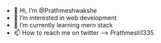 - 👋 Hi, I’m @Prathmeshwakshe
- 👀 I’m interested in web development
- 🌱 I’m currently learning mern stack
- 📫 How to reach me on  twitter --> Prathmesh1335



